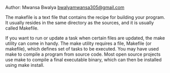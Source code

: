 Author: Mwansa Bwalya <bwalyamwansa305@gmail.com>

The makefile is a text file that contains the recipe for building your program. It usually resides in the same directory as the sources, and it is usually called Makefile. 

If you want to run or update a task when certain files are updated, the make utility can come in handy. The make utility requires a file, Makefile (or makefile), which defines set of tasks to be executed. You may have used make to compile a program from source code. Most open source projects use make to compile a final executable binary, which can then be installed using make install.
